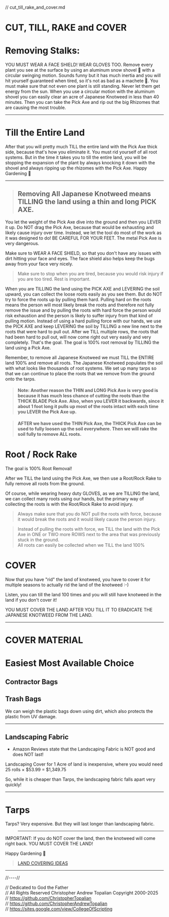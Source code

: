 // cut_till_rake_and_cover.md

# **CUT, TILL, RAKE and COVER**
# Removing Stalks: 
YOU MUST WEAR A FACE SHIELD!  WEAR GLOVES TOO.
Remove every plant you see at the surface by using an aluminum snow shovel 🙂 with a circular swinging motion. Sounds funny but it has much inertia and you will hit yourself guaranteed when tired, so it's not as bad as a machete 🙂. You must make sure that not even one plant is still standing. 
Never let them get energy from the sun.
When you use a circular motion with the aluminum shovel you can easily clear an acre of Japanese Knotweed in less than 40 minutes.
Then you can take the Pick Axe and rip out the big Rhizomes that are causing the most trouble. 

---

# Till the Entire Land  
After that you will pretty much TILL the entire land with the Pick Axe thick side, because that's how you eliminate it. You must rid yourself of all root systems.
But in the time it takes you to till the entire land, you will be stopping the expansion of the plant by always knocking it down with the shovel and always ripping up the rhizomes with the Pick Axe. 
Happy Gardening 🙂

---

> ## Removing All Japanese Knotweed means **TILLING** the land using a thin and long **PICK AXE**.  

You let the weight of the Pick Axe dive into the ground and then you LEVER it up. Do NOT drag the Pick Axe, because that would be exhausting and likely cause injury over time. Instead, we let the tool do most of the work as it was designed to do! BE CAREFUL FOR YOUR FEET. The metal Pick Axe is very dangerous.  

Make sure to WEAR A FACE SHIELD, so that you don't have any issues with dirt hitting your face and eyes. The face shield also helps keep the bugs away from your face very nicely.  

> Make sure to stop when you are tired, because you would risk injury if you are too tired. Rest is important.  

When you are TILLING the land using the PICK AXE and LEVERING the soil upward, you can collect the loose roots easily as you see them. But do NOT try to force the roots up by pulling them hard. Pulling hard on the roots means the person will most likely break the roots and therefore not fully remove the issue and by pulling the roots with hard force the person would risk exhaustion and the person is likely to suffer injury from that kind of pulling motion. Instead of using a hard pulling force with our hands, we use the PICK AXE and keep LEVERING the soil by TILLING a new line next to the roots that were hard to pull out. After we TILL multiple rows, the roots that had been hard to pull out, will now come right out very easily and very completely. That's the goal. The goal is 100% root removal by TILLING the land using a Pick Axe.  

Remember, to remove all Japanese Knotweed we must TILL the ENTIRE land 100% and remove all roots. The Japanese Knotweed populates the soil with what looks like thousands of root systems.
We set up many tarps so that we can continue to place the roots that we remove from the ground onto the tarps.  

> #### Note: Another reason the THIN and LONG Pick Axe is very good is because it has much less chance of cutting the roots than the THICK BLADE Pick Axe. Also, when you LEVER it backwards, since it about 1 foot long it pulls up most of the roots intact with each time you LEVER the Pick Axe up.

> #### AFTER we have used the THIN Pick Axe, the THICK Pick Axe can be used to fully loosen up the soil everywhere. Then we will rake the soil fully to remove ALL roots.

# Root / Rock Rake
The goal is 100% Root Removal!  

After we TILL the land using the Pick Axe, we then use a Root/Rock Rake to fully remove all roots from the ground.  

Of course, while wearing heavy duty GLOVES, as we are TILLING the land, we can collect many roots using our hands, but the primary way of collecting the roots is with the Root/Rock Rake to avoid injury. 

> Always make sure that you do NOT pull the roots with force, because it would break the roots and it would likely cause the person injury.  

> Instead of pulling the roots with force, we TILL the land with the Pick Axe in ONE or TWO more ROWS next to the area that was previously stuck in the ground.  
All roots can easily be collected when we TILL the land 100%

>

# COVER
Now that you have "rid" the land of knotweed, you have to cover it for multiple seasons to actually rid the land of the knotweed :-)

Listen, you can till the land 100 times and you will still have knotweed in the land if you don't cover it!

YOU MUST COVER THE LAND AFTER YOU TILL IT TO ERADICATE THE JAPANESE KNOTWEED FROM THE LAND.

---

# COVER MATERIAL

# Easiest Most Available Choice
## Contractor Bags
## Trash Bags
We can weigh the plastic bags down using dirt, which also protects the plastic from UV damage.

---

## **Landscaping Fabric**
* Amazon Reviews state that the Landscaping Fabric is NOT good and does NOT last!

Landscaping Cover for 1 Acre of land is inexpensive, where you would need 25 rolls × $53.99 = $1,349.75

So, while it is cheaper than Tarps, the landscaping fabric falls apart very quickly!

---

# Tarps
Tarps? Very expensive. But they will last longer than landscaping fabric.

> ---

IMPORTANT: If you do NOT cover the land, then the knotweed will come right back. YOU MUST COVER THE LAND!

Happy Gardening 🙂

> [LAND COVERING IDEAS](land_cover_ideas/README.md)

---

//----//

// Dedicated to God the Father  
// All Rights Reserved Christopher Andrew Topalian Copyright 2000-2025  
// https://github.com/ChristopherTopalian  
// https://github.com/ChristopherAndrewTopalian  
// https://sites.google.com/view/CollegeOfScripting

